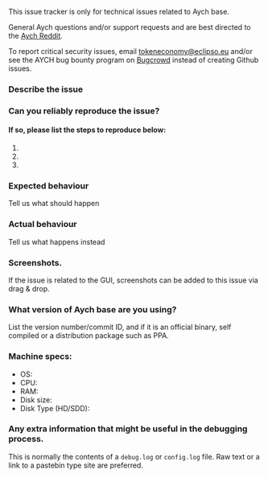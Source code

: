 <!--- Remove sections that do not apply -->

This issue tracker is only for technical issues related to Aych base.

General Aych questions and/or support requests and are best directed to the [Aych Reddit](https://www.reddit.com/r/aych/).

To report critical security issues, email tokeneconomy@eclipso.eu and/or see the AYCH bug bounty program on [Bugcrowd](https://bugcrowd.com/aych) instead of creating Github issues.

### Describe the issue

### Can you reliably reproduce the issue?
#### If so, please list the steps to reproduce below:
1.
2.
3.

### Expected behaviour
Tell us what should happen

### Actual behaviour
Tell us what happens instead

### Screenshots.
If the issue is related to the GUI, screenshots can be added to this issue via drag & drop.

### What version of Aych base are you using?
List the version number/commit ID, and if it is an official binary, self compiled or a distribution package such as PPA.

### Machine specs:
- OS:
- CPU:
- RAM:
- Disk size:
- Disk Type (HD/SDD):

### Any extra information that might be useful in the debugging process.
This is normally the contents of a `debug.log` or `config.log` file. Raw text or a link to a pastebin type site are preferred.
